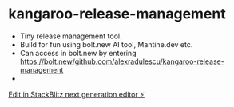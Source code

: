 # kangaroo-release-management

- Tiny release management tool.
- Build for fun using bolt.new AI tool, Mantine.dev etc.
- Can access in bolt.new by entering https://bolt.new/github.com/alexradulescu/kangaroo-release-management
- 

[Edit in StackBlitz next generation editor ⚡️](https://stackblitz.com/~/github.com/alexradulescu/kangaroo-release-management)
